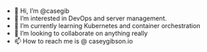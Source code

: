- 👋 Hi, I’m @casegib
- 👀 I’m interested in DevOps and server management.
- 🌱 I’m currently learning Kubernetes and container orchestration
- 💞️ I’m looking to collaborate on anything really
- 📫 How to reach me is @ caseygibson.io

<!---
casegib/casegib is a ✨ special ✨ repository because its `README.md` (this file) appears on your GitHub profile.
You can click the Preview link to take a look at your changes.
--->
